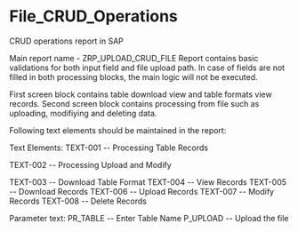 # File_CRUD_Operations
CRUD operations report in SAP

Main report name - ZRP_UPLOAD_CRUD_FILE
Report contains basic validations for both input field and file upload path.
In case of fields are not filled in both processing blocks, the main logic will not be executed.

First screen block contains table download view and table formats view records.
Second screen block contains processing from file such as uploading, modifiying and deleting data.

Following text elements should be maintained in the report:

Text Elements:
TEXT-001 -- Processing Table Records

TEXT-002 -- Processing Upload and Modify

TEXT-003 -- Download Table Format
TEXT-004 -- View Records
TEXT-005 -- Download Records
TEXT-006 -- Upload Records
TEXT-007 -- Modify Records
TEXT-008 -- Delete Records

Parameter text:
PR_TABLE -- Enter Table Name
P_UPLOAD -- Upload the file
